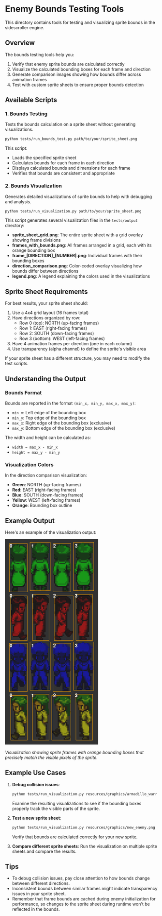 # Enemy Bounds Testing Tools

This directory contains tools for testing and visualizing sprite bounds in the sidescroller engine.

## Overview

The bounds testing tools help you:

1. Verify that enemy sprite bounds are calculated correctly
2. Visualize the calculated bounding boxes for each frame and direction
3. Generate comparison images showing how bounds differ across animation frames
4. Test with custom sprite sheets to ensure proper bounds detection

## Available Scripts

### 1. Bounds Testing

Tests the bounds calculation on a sprite sheet without generating visualizations.

```bash
python tests/run_bounds_test.py path/to/your/sprite_sheet.png
```

This script:
- Loads the specified sprite sheet
- Calculates bounds for each frame in each direction
- Displays calculated bounds and dimensions for each frame
- Verifies that bounds are consistent and appropriate

### 2. Bounds Visualization

Generates detailed visualizations of sprite bounds to help with debugging and analysis.

```bash
python tests/run_visualization.py path/to/your/sprite_sheet.png
```

This script generates several visualization files in the `tests/output` directory:

- **sprite_sheet_grid.png**: The entire sprite sheet with a grid overlay showing frame divisions
- **frames_with_bounds.png**: All frames arranged in a grid, each with its orange bounding box
- **frame_[DIRECTION]_[NUMBER].png**: Individual frames with their bounding boxes
- **direction_comparison.png**: Color-coded overlay visualizing how bounds differ between directions
- **legend.png**: A legend explaining the colors used in the visualizations

## Sprite Sheet Requirements

For best results, your sprite sheet should:

1. Use a 4x4 grid layout (16 frames total)
2. Have directions organized by row:
   - Row 0 (top): NORTH (up-facing frames)
   - Row 1: EAST (right-facing frames)
   - Row 2: SOUTH (down-facing frames)
   - Row 3 (bottom): WEST (left-facing frames)
3. Have 4 animation frames per direction (one in each column)
4. Use transparency (alpha channel) to define the sprite's visible area

If your sprite sheet has a different structure, you may need to modify the test scripts.

## Understanding the Output

### Bounds Format

Bounds are reported in the format `(min_x, min_y, max_x, max_y)`:
- `min_x`: Left edge of the bounding box
- `min_y`: Top edge of the bounding box
- `max_x`: Right edge of the bounding box (exclusive)
- `max_y`: Bottom edge of the bounding box (exclusive)

The width and height can be calculated as:
- `width = max_x - min_x`
- `height = max_y - min_y`

### Visualization Colors

In the direction comparison visualization:
- **Green**: NORTH (up-facing frames)
- **Red**: EAST (right-facing frames)
- **Blue**: SOUTH (down-facing frames)
- **Yellow**: WEST (left-facing frames)
- **Orange**: Bounding box outline

## Example Output

Here's an example of the visualization output:

![Sprite Test Visualization](../sprite_test.png)

*Visualization showing sprite frames with orange bounding boxes that precisely match the visible pixels of the sprite.*

## Example Use Cases

1. **Debug collision issues**:
   ```bash
   python tests/run_visualization.py resources/graphics/armadillo_warrior_ss.png
   ```
   Examine the resulting visualizations to see if the bounding boxes properly track the visible parts of the sprite.

2. **Test a new sprite sheet**:
   ```bash
   python tests/run_visualization.py resources/graphics/new_enemy.png
   ```
   Verify that bounds are calculated correctly for your new sprite.

3. **Compare different sprite sheets**:
   Run the visualization on multiple sprite sheets and compare the results.

## Tips

- To debug collision issues, pay close attention to how bounds change between different directions.
- Inconsistent bounds between similar frames might indicate transparency issues in your sprite sheet.
- Remember that frame bounds are cached during enemy initialization for performance, so changes to the sprite sheet during runtime won't be reflected in the bounds.